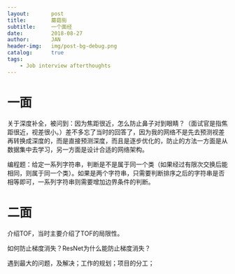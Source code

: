 ```yaml
---
layout:       post
title:        蘑菇街
subtitle:     一个面经
date:         2018-08-27
author:       JAN
header-img:   img/post-bg-debug.png
catalog:      true
tags:
    - Job interview afterthoughts
---
```


# 一面

关于深度补全，被问到：因为焦距很近，怎么防止鼻子对到眼睛？（面试官是指焦距很近，视差很小。）差不多忘了当时的回答了，因为我的网络不是先去预测视差再转换成深度的，而是直接预测深度，而且是逐步优化的，防止的方法一方面是从数据集中去学习，另一方面是设计合适的网络架构。

编程题：给定一系列字符串，判断是不是属于同一个类（如果经过有限次交换后能相同，则属于同一个类）。如果是两个字符串，只需要判断排序之后的字符串是否相等即可，一系列字符串则需要增加边界条件的判断。

# 二面

介绍TOF，当时主要介绍了TOF的局限性。

如何防止梯度消失？ResNet为什么能防止梯度消失？

遇到最大的问题，及解决；工作的规划；项目的分工；
